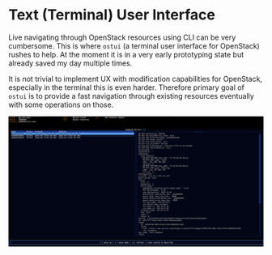 # Text (Terminal) User Interface

Live navigating through OpenStack resources using CLI can be very cumbersome.
This is where `ostui` (a terminal user interface for OpenStack) rushes to help.
At the moment it is in a very early prototyping state but already saved my day
multiple times.

It is not trivial to implement UX with modification capabilities for OpenStack,
especially in the terminal this is even harder. Therefore primary goal of
`ostui` is to provide a fast navigation through existing resources eventually
with some operations on those.

![](./tui.png)
